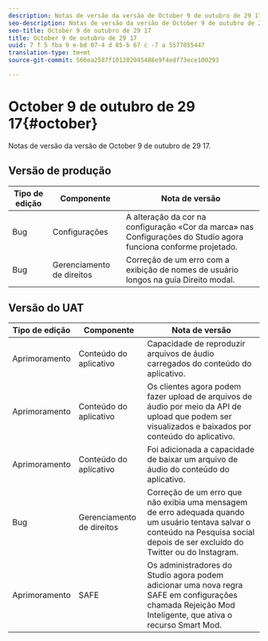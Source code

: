 ```yaml
---
description: Notas de versão da versão de October 9 de outubro de 29 17.
seo-description: Notas de versão da versão de October 9 de outubro de 29 17.
seo-title: October 9 de outubro de 29 17
title: October 9 de outubro de 29 17
uuid: 7 f 5 fba 9 e-bd 07-4 d 85-b 67 c -7 a 5577055447
translation-type: tm+mt
source-git-commit: 566ea2587f101202045488e9f4edf73ece100293

---
```



# October 9 de outubro de 29 17{#october}

Notas de versão da versão de October 9 de outubro de 29 17.

## Versão de produção

| **Tipo de edição** | **Componente** | **Nota de versão** |
|---|---|---|
| Bug | Configurações | A alteração da cor na configuração «Cor da marca» nas Configurações do Studio agora funciona conforme projetado. |
| Bug | Gerenciamento de direitos | Correção de um erro com a exibição de nomes de usuário longos na guia Direito modal. |

## Versão do UAT

| **Tipo de edição** | **Componente** | **Nota de versão** |
|---|---|---|
| Aprimoramento | Conteúdo do aplicativo | Capacidade de reproduzir arquivos de áudio carregados do conteúdo do aplicativo. |
| Aprimoramento | Conteúdo do aplicativo | Os clientes agora podem fazer upload de arquivos de áudio por meio da API de upload que podem ser visualizados e baixados por conteúdo do aplicativo. |
| Aprimoramento | Conteúdo do aplicativo | Foi adicionada a capacidade de baixar um arquivo de áudio do conteúdo do aplicativo. |
| Bug | Gerenciamento de direitos | Correção de um erro que não exibia uma mensagem de erro adequada quando um usuário tentava salvar o conteúdo na Pesquisa social depois de ser excluído do Twitter ou do Instagram. |
| Aprimoramento | SAFE | Os administradores do Studio agora podem adicionar uma nova regra SAFE em configurações chamada Rejeição Mod Inteligente, que ativa o recurso Smart Mod. |

